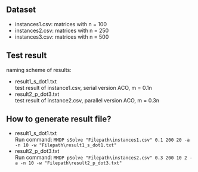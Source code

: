 ## Dataset
- instances1.csv: matrices with n = 100
- instances2.csv: matrices with n = 250
- instances3.csv: matrices with n = 500

## Test result
naming scheme of results:  
- result1_s_dot1.txt  
test result of instance1.csv, serial version ACO, m = 0.1n
- result2_p_dot3.txt  
test result of instance2.csv, parallel version ACO, m = 0.3n

## How to generate result file?
- result1_s_dot1.txt  
Run command: `MMDP sSolve "Filepath\instances1.csv" 0.1 200 20 -a -n 10 -w "Filepath\result1_s_dot1.txt"`
- result2_p_dot3.txt  
Run command: `MMDP pSolve "Filepath\instances2.csv" 0.3 200 10 2 -a -n 10 -w "Filepath\result2_p_dot3.txt"`
